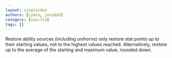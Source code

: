 ```yaml
---
layout: singleidea
authors: [Lymia, jonadab]
category: [vanilla]
tags: []
---
```

Restore ability sources (including unihorns) only restore stat points up to their starting values, not to the highest values reached. Alternatively, restore up to the average of the starting and maximum value, rounded down.
